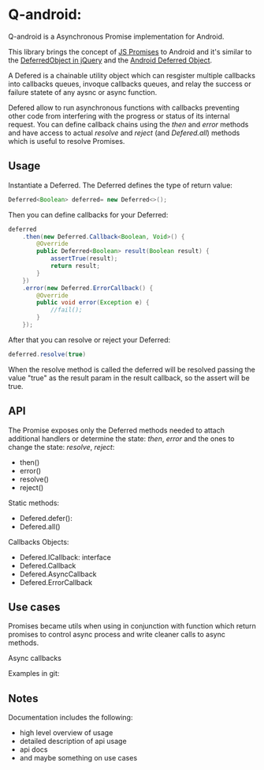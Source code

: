 # Q-android: 

Q-android is a Asynchronous Promise implementation for Android.

This library brings the concept of [JS Promises](https://developer.mozilla.org/en-US/docs/Mozilla/JavaScript_code_modules/Promise.jsm/Promise#Constructor) to Android and it's similar to the [DeferredObject in jQuery](http://api.jquery.com/category/deferred-object/) and the [Android Deferred Object](https://github.com/CodeAndMagic/android-deferred-object).

A Defered is a chainable utility object which can resgister multiple callbacks into callbacks queues, invoque callbacks queues, and relay the success or failure statete of any aysnc or async function. 

Defered allow to run asynchronous functions with callbacks preventing other code from interfering with the progress or status of its internal request. You can define callback chains using the *then* and *error* methods and have access to actual *resolve* and  *reject* (and *Defered.all*) methods which is useful to resolve Promises.

## Usage

Instantiate a Deferred. The Deferred defines the type of return value:
```java
Deferred<Boolean> deferred= new Deferred<>();
```
Then you can define callbacks for your Deferred: 
```java        
deferred
    .then(new Deferred.Callback<Boolean, Void>() {
        @Override
        public Deferred<Boolean> result(Boolean result) {
            assertTrue(result);
            return result;
        }
    })
    .error(new Deferred.ErrorCallback() {
        @Override
        public void error(Exception e) {
            //fail();
        }
    });
```
After that you can resolve or reject your Deferred:
```java
deferred.resolve(true)
```
When the resolve method is called the deferred will be resolved passing the value "true" as the result param in the result callback, so the assert will be true.

## API
The Promise exposes only the Deferred methods needed to attach additional handlers or determine the state: *then*, *error* and the ones to change the state: *resolve*, *reject*:
* then()
* error()
* resolve()
* reject()

Static methods:
* Defered.defer(): 
* Defered.all()

Callbacks Objects:
* Defered.ICallback: interface
* Defered.Callback
* Defered.AsyncCallback
* Defered.ErrorCallback

## Use cases
Promises became utils when using in conjunction with function which return promises to control async process and write cleaner calls to async methods. 

Async callbacks

Examples in git:

## Notes
Documentation includes the following:
* high level overview of usage
* detailed description of api usage
* api docs
* and maybe something on use cases
